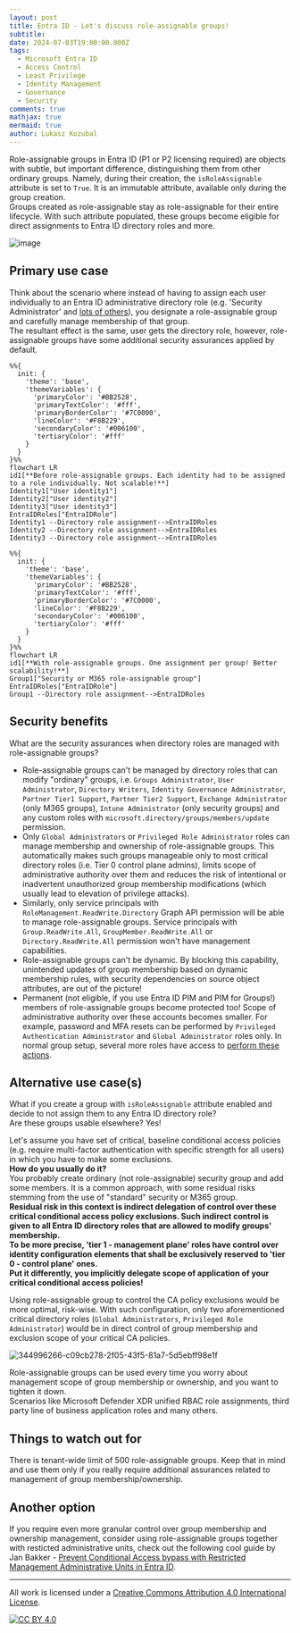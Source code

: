 ```yaml
---
layout: post
title: Entra ID - Let's discuss role-assignable groups!
subtitle:
date: 2024-07-03T19:00:00.000Z
tags:
  - Microsoft Entra ID
  - Access Control
  - Least Privilege
  - Identity Management
  - Governance
  - Security
comments: true
mathjax: true
mermaid: true
author: Lukasz Kozubal
---
```


Role-assignable groups in Entra ID (P1 or P2 licensing required) are objects with subtle, but important difference, distinguishing them from other ordinary groups. Namely, during their creation, the ```isRoleAssignable``` attribute is set to ```True```.
It is an immutable attribute, available only during the group creation.<br> Groups created as role-assignable stay as role-assignable for their entire lifecycle. With such attribute populated, these groups become eligible for direct assignments to Entra ID directory roles and more. 

![image](https://github.com/lucas-ko/MicrosoftCloudNotes/assets/58331927/c0c2ed06-fbd1-4ce7-be77-38c34a19bdfd)

## Primary use case
Think about the scenario where instead of having to assign each user individually to an Entra ID administrative directory role (e.g. 'Security Administrator' and [lots of others](https://learn.microsoft.com/en-us/entra/identity/role-based-access-control/permissions-reference)), you designate a role-assignable group and carefully manage membership of that group.<br>
The resultant effect is the same, user gets the directory role, however, role-assignable groups have some additional security assurances applied by default.

```mermaid
%%{
  init: {
    'theme': 'base',
    'themeVariables': {
      'primaryColor': '#BB2528',
      'primaryTextColor': '#fff',
      'primaryBorderColor': '#7C0000',
      'lineColor': '#F8B229',
      'secondaryColor': '#006100',
      'tertiaryColor': '#fff'
    }
  }
}%%
flowchart LR
id1[**Before role-assignable groups. Each identity had to be assigned to a role individually. Not scalable!**]
Identity1["User identity1"]
Identity2["User identity2"]
Identity3["User identity3"]
EntraIDRoles["EntraIDRole"]
Identity1 --Directory role assignment-->EntraIDRoles
Identity2 --Directory role assignment-->EntraIDRoles
Identity3 --Directory role assignment-->EntraIDRoles
```

```mermaid
%%{
  init: {
    'theme': 'base',
    'themeVariables': {
      'primaryColor': '#BB2528',
      'primaryTextColor': '#fff',
      'primaryBorderColor': '#7C0000',
      'lineColor': '#F8B229',
      'secondaryColor': '#006100',
      'tertiaryColor': '#fff'
    }
  }
}%%
flowchart LR
id1[**With role-assignable groups. One assignment per group! Better scalability!**]
Group1["Security or M365 role-assignable group"]
EntraIDRoles["EntraIDRole"]
Group1 --Directory role assignment-->EntraIDRoles
```

<!---![345137616-b19f8a59-fba5-4164-9180-812ee2b52c7d](https://github.com/lucas-ko/MicrosoftCloudNotes/assets/58331927/a9083bbc-85c7-455f-9727-708220c1ccaa)-->

## Security benefits
What are the security assurances when directory roles are managed with role-assignable groups?
- Role-assignable groups can't be managed by directory roles that can modify "ordinary" groups, i.e. ```Groups Administrator```, ```User Administrator```, ```Directory Writers```, ```Identity Governance Administrator```, ```Partner Tier1 Support```, ```Partner Tier2 Support```, ```Exchange Administrator``` (only M365 groups), ```Intune Administrator``` (only security groups) and any custom roles with ```microsoft.directory/groups/members/update``` permission.
- Only ```Global Administrators``` or ```Privileged Role Administrator``` roles can manage membership and ownership of role-assignable groups. This automatically makes such groups manageable only to most critical directory roles (i.e. Tier 0 control plane admins), limits scope of administrative authority over them and reduces the risk of intentional or inadvertent unauthorized group membership modifications (which usually lead to elevation of privilege attacks).
- Similarly, only service principals with ```RoleManagement.ReadWrite.Directory``` Graph API permission will be able to manage role-assignable groups. Service principals with ```Group.ReadWrite.All```, ```GroupMember.ReadWrite.All``` or ```Directory.ReadWrite.All``` permission won't have management capabilities.
- Role-assignable groups can't be dynamic. By blocking this capability, unintended updates of group membership based on dynamic membership rules, with security dependencies on source object attributes, are out of the picture!
- Permanent (not eligible, if you use Entra ID PIM and PIM for Groups!) members of role-assignable groups become protected too! Scope of administrative authority over these accounts becomes smaller. For example, password and MFA resets can be performed by ```Privileged Authentication Administrator``` and ```Global Administrator``` roles only. In normal group setup, several more roles have access to [perform these actions](https://learn.microsoft.com/en-us/entra/identity/role-based-access-control/privileged-roles-permissions?tabs=admin-center#who-can-reset-passwords).
  
## Alternative use case(s)
What if you create a group with ```isRoleAssignable``` attribute enabled and decide to not assign them to any Entra ID directory role?<br>
Are these groups usable elsewhere? Yes!

Let's assume you have set of critical, baseline conditional access policies (e.g. require multi-factor authentication with specific strength for all users) in which you have to make some exclusions.<br>
**How do you usually do it?**<br>You probably create ordinary (not role-assignable) security group and add some members. It is a common approach, with some residual risks stemming from the use of "standard" security or M365 group.<br>
**Residual risk in this context is indirect delegation of control over these critical conditional access policy exclusions. Such indirect control is given to all Entra ID directory roles that are allowed to modify groups' membership.<br> To be more precise, 'tier 1 - management plane' roles have control over identity configuration elements that shall be exclusively reserved to 'tier 0 - control plane' ones.<br>
Put it differently, you implicitly delegate scope of application of your critical conditional access policies!**

Using role-assignable group to control the CA policy exclusions would be more optimal, risk-wise. With such configuration, only two aforementioned critical directory roles (```Global Administrators```, ```Privileged Role Administrator```) would be in direct control of group membership and exclusion scope of your critical CA policies.

![344996266-c09cb278-2f05-43f5-81a7-5d5ebff98e1f](https://github.com/lucas-ko/MicrosoftCloudNotes/assets/58331927/76269cd3-bc9f-4a0d-a327-a22414f293e7)

Role-assignable groups can be used every time you worry about management scope of group membership or ownership, and you want to tighten it down.<br> Scenarios like Microsoft Defender XDR unified RBAC role assignments, third party line of business application roles and many others.

## Things to watch out for

There is tenant-wide limit of 500 role-assignable groups. Keep that in mind and use them only if you really require additional assurances related to management of group membership/ownership.

## Another option

If you require even more granular control over group membership and ownership management, consider using role-assignable groups together with resticted administrative units, check out the following cool guide by Jan Bakker - [Prevent Conditional Access bypass with Restricted Management Administrative Units in Entra ID](https://janbakker.tech/prevent-conditional-access-bypass-with-restricted-management-administrative-units-in-entra-id/).

---
All work is licensed under a [Creative Commons Attribution 4.0 International License][cc-by].

[![CC BY 4.0][cc-by-image]][cc-by]

[cc-by]: http://creativecommons.org/licenses/by/4.0/
[cc-by-image]: https://i.creativecommons.org/l/by/4.0/88x31.png
[cc-by-shield]: https://img.shields.io/badge/License-CC%20BY%204.0-lightgrey.svg
